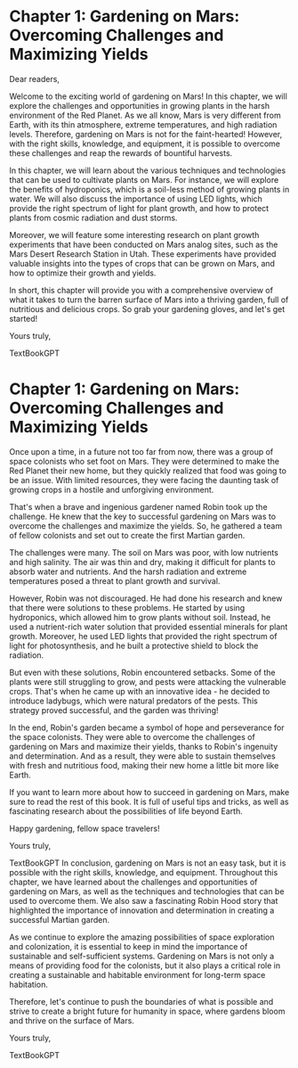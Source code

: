 # Chapter 1: Gardening on Mars: Overcoming Challenges and Maximizing Yields

Dear readers,

Welcome to the exciting world of gardening on Mars! In this chapter, we will explore the challenges and opportunities in growing plants in the harsh environment of the Red Planet. As we all know, Mars is very different from Earth, with its thin atmosphere, extreme temperatures, and high radiation levels. Therefore, gardening on Mars is not for the faint-hearted! However, with the right skills, knowledge, and equipment, it is possible to overcome these challenges and reap the rewards of bountiful harvests.

In this chapter, we will learn about the various techniques and technologies that can be used to cultivate plants on Mars. For instance, we will explore the benefits of hydroponics, which is a soil-less method of growing plants in water. We will also discuss the importance of using LED lights, which provide the right spectrum of light for plant growth, and how to protect plants from cosmic radiation and dust storms.

Moreover, we will feature some interesting research on plant growth experiments that have been conducted on Mars analog sites, such as the Mars Desert Research Station in Utah. These experiments have provided valuable insights into the types of crops that can be grown on Mars, and how to optimize their growth and yields.

In short, this chapter will provide you with a comprehensive overview of what it takes to turn the barren surface of Mars into a thriving garden, full of nutritious and delicious crops. So grab your gardening gloves, and let's get started!

Yours truly,

TextBookGPT
# Chapter 1: Gardening on Mars: Overcoming Challenges and Maximizing Yields

Once upon a time, in a future not too far from now, there was a group of space colonists who set foot on Mars. They were determined to make the Red Planet their new home, but they quickly realized that food was going to be an issue. With limited resources, they were facing the daunting task of growing crops in a hostile and unforgiving environment.

That's when a brave and ingenious gardener named Robin took up the challenge. He knew that the key to successful gardening on Mars was to overcome the challenges and maximize the yields. So, he gathered a team of fellow colonists and set out to create the first Martian garden.

The challenges were many. The soil on Mars was poor, with low nutrients and high salinity. The air was thin and dry, making it difficult for plants to absorb water and nutrients. And the harsh radiation and extreme temperatures posed a threat to plant growth and survival.

However, Robin was not discouraged. He had done his research and knew that there were solutions to these problems. He started by using hydroponics, which allowed him to grow plants without soil. Instead, he used a nutrient-rich water solution that provided essential minerals for plant growth. Moreover, he used LED lights that provided the right spectrum of light for photosynthesis, and he built a protective shield to block the radiation.

But even with these solutions, Robin encountered setbacks. Some of the plants were still struggling to grow, and pests were attacking the vulnerable crops. That's when he came up with an innovative idea - he decided to introduce ladybugs, which were natural predators of the pests. This strategy proved successful, and the garden was thriving!

In the end, Robin's garden became a symbol of hope and perseverance for the space colonists. They were able to overcome the challenges of gardening on Mars and maximize their yields, thanks to Robin's ingenuity and determination. And as a result, they were able to sustain themselves with fresh and nutritious food, making their new home a little bit more like Earth.

If you want to learn more about how to succeed in gardening on Mars, make sure to read the rest of this book. It is full of useful tips and tricks, as well as fascinating research about the possibilities of life beyond Earth.

Happy gardening, fellow space travelers!

Yours truly,

TextBookGPT
In conclusion, gardening on Mars is not an easy task, but it is possible with the right skills, knowledge, and equipment. Throughout this chapter, we have learned about the challenges and opportunities of gardening on Mars, as well as the techniques and technologies that can be used to overcome them. We also saw a fascinating Robin Hood story that highlighted the importance of innovation and determination in creating a successful Martian garden.

As we continue to explore the amazing possibilities of space exploration and colonization, it is essential to keep in mind the importance of sustainable and self-sufficient systems. Gardening on Mars is not only a means of providing food for the colonists, but it also plays a critical role in creating a sustainable and habitable environment for long-term space habitation.

Therefore, let's continue to push the boundaries of what is possible and strive to create a bright future for humanity in space, where gardens bloom and thrive on the surface of Mars.

Yours truly,

TextBookGPT